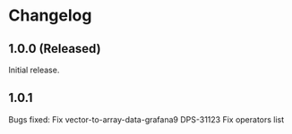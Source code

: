 # Changelog

## 1.0.0 (Released)

Initial release.

## 1.0.1
Bugs fixed:
Fix vector-to-array-data-grafana9
DPS-31123 Fix operators list 
